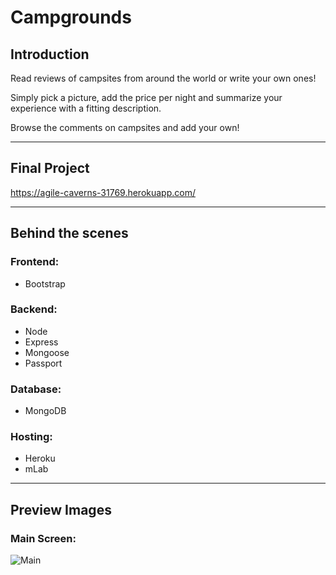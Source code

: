 # Campgrounds

## Introduction
Read reviews of campsites from around the world or write your own ones!

Simply pick a picture, add the price per night and summarize your experience with a fitting description.

Browse the comments on campsites and add your own!

***

## Final Project
https://agile-caverns-31769.herokuapp.com/

***

## Behind the scenes
### Frontend:
* Bootstrap

### Backend:
* Node
* Express
* Mongoose
* Passport

### Database:
* MongoDB

### Hosting:
* Heroku
* mLab

***

## Preview Images
### Main Screen:
![Main]()
